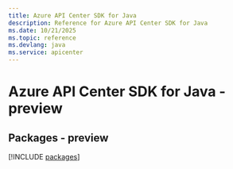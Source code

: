 ```yaml
---
title: Azure API Center SDK for Java
description: Reference for Azure API Center SDK for Java
ms.date: 10/21/2025
ms.topic: reference
ms.devlang: java
ms.service: apicenter
---
```

# Azure API Center SDK for Java - preview
## Packages - preview
[!INCLUDE [packages](api-center-index.md)]